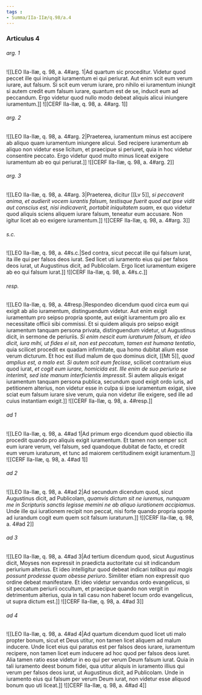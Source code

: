 ```yaml
---
tags : 
- Summa/IIa-IIæ/q.98/a.4
---
```


### Articulus 4

###### arg. 1
![[LEO IIa-IIæ, q. 98, a. 4#arg. 1|Ad quartum sic proceditur. Videtur quod peccet ille qui iniungit iuramentum ei qui periurat. Aut enim scit eum verum iurare, aut falsum. Si scit eum verum iurare, pro nihilo ei iuramentum iniungit si autem credit eum falsum iurare, quantum est de se, inducit eum ad peccandum. Ergo videtur quod nullo modo debeat aliquis alicui iniungere iuramentum.]]
![[CERF IIa-IIæ, q. 98, a. 4#arg. 1]]

###### arg. 2
![[LEO IIa-IIæ, q. 98, a. 4#arg. 2|Praeterea, iuramentum minus est accipere ab aliquo quam iuramentum iniungere alicui. Sed recipere iuramentum ab aliquo non videtur esse licitum, et praecipue si periuret, quia in hoc videtur consentire peccato. Ergo videtur quod multo minus liceat exigere iuramentum ab eo qui periurat.]]
![[CERF IIa-IIæ, q. 98, a. 4#arg. 2]]

###### arg. 3
![[LEO IIa-IIæ, q. 98, a. 4#arg. 3|Praeterea, dicitur [[Lv 5]], *si peccaverit anima, et audierit vocem iurantis falsum, testisque fuerit quod aut ipse vidit aut conscius est, nisi indicaverit, portabit iniquitatem suam*, ex quo videtur quod aliquis sciens aliquem iurare falsum, teneatur eum accusare. Non igitur licet ab eo exigere iuramentum.]]
![[CERF IIa-IIæ, q. 98, a. 4#arg. 3]]

###### s.c.
![[LEO IIa-IIæ, q. 98, a. 4#s.c.|Sed contra, sicut peccat ille qui falsum iurat, ita ille qui per falsos deos iurat. Sed licet uti iuramento eius qui per falsos deos iurat, ut Augustinus dicit, ad Publicolam. Ergo licet iuramentum exigere ab eo qui falsum iurat.]]
![[CERF IIa-IIæ, q. 98, a. 4#s.c.]]

###### resp.
![[LEO IIa-IIæ, q. 98, a. 4#resp.|Respondeo dicendum quod circa eum qui exigit ab alio iuramentum, distinguendum videtur. Aut enim exigit iuramentum pro seipso propria sponte, aut exigit iuramentum pro alio ex necessitate officii sibi commissi. Et si quidem aliquis pro seipso exigit iuramentum tanquam persona privata, distinguendum videtur, ut Augustinus dicit, in sermone de periuriis. *Si enim nescit eum iuraturum falsum, et ideo dicit, iura mihi, ut fides ei sit, non est peccatum, tamen est humana tentatio*, quia scilicet procedit ex quadam infirmitate, qua homo dubitat alium esse verum dicturum. Et hoc est illud malum de quo dominus dicit, [[Mt 5]], *quod amplius est, a malo est. Si autem scit eum fecisse*, scilicet contrarium eius quod iurat, *et cogit eum iurare, homicida est. Ille enim de suo periurio se interimit, sed iste manum interficientis impressit*. Si autem aliquis exigat iuramentum tanquam persona publica, secundum quod exigit ordo iuris, ad petitionem alterius, non videtur esse in culpa si ipse iuramentum exigat, sive sciat eum falsum iurare sive verum, quia non videtur ille exigere, sed ille ad cuius instantiam exigit.]]
![[CERF IIa-IIæ, q. 98, a. 4#resp.]]

###### ad 1
![[LEO IIa-IIæ, q. 98, a. 4#ad 1|Ad primum ergo dicendum quod obiectio illa procedit quando pro aliquis exigit iuramentum. Et tamen non semper scit eum iurare verum, vel falsum, sed quandoque dubitat de facto, et credit eum verum iuraturum, et tunc ad maiorem certitudinem exigit iuramentum.]]
![[CERF IIa-IIæ, q. 98, a. 4#ad 1]]

###### ad 2
![[LEO IIa-IIæ, q. 98, a. 4#ad 2|Ad secundum dicendum quod, sicut Augustinus dicit, ad Publicolam, *quamvis dictum sit ne iuremus, nunquam me in Scripturis sanctis legisse memini ne ab aliquo iurationem accipiamus*. Unde ille qui iurationem recipit non peccat, nisi forte quando propria sponte ad iurandum cogit eum quem scit falsum iuraturum.]]
![[CERF IIa-IIæ, q. 98, a. 4#ad 2]]

###### ad 3
![[LEO IIa-IIæ, q. 98, a. 4#ad 3|Ad tertium dicendum quod, sicut Augustinus dicit, Moyses non expressit in praedicta auctoritate cui sit indicandum periurium alterius. Et ideo intelligitur quod debeat indicari *talibus qui magis possunt prodesse quam obesse periuro*. Similiter etiam non expressit quo ordine debeat manifestare. Et ideo videtur servandus ordo evangelicus, si sit peccatum periurii occultum, et praecipue quando non vergit in detrimentum alterius, quia in tali casu non haberet locum ordo evangelicus, ut supra dictum est.]]
![[CERF IIa-IIæ, q. 98, a. 4#ad 3]]

###### ad 4
![[LEO IIa-IIæ, q. 98, a. 4#ad 4|Ad quartum dicendum quod licet uti malo propter bonum, sicut et Deus utitur, non tamen licet aliquem ad malum inducere. Unde licet eius qui paratus est per falsos deos iurare, iuramentum recipere, non tamen licet eum inducere ad hoc quod per falsos deos iuret. Alia tamen ratio esse videtur in eo qui per verum Deum falsum iurat. Quia in tali iuramento deest bonum fidei, qua utitur aliquis in iuramento illius qui verum per falsos deos iurat, ut Augustinus dicit, ad Publicolam. Unde in iuramento eius qui falsum per verum Deum iurat, non videtur esse aliquod bonum quo uti liceat.]]
![[CERF IIa-IIæ, q. 98, a. 4#ad 4]]

